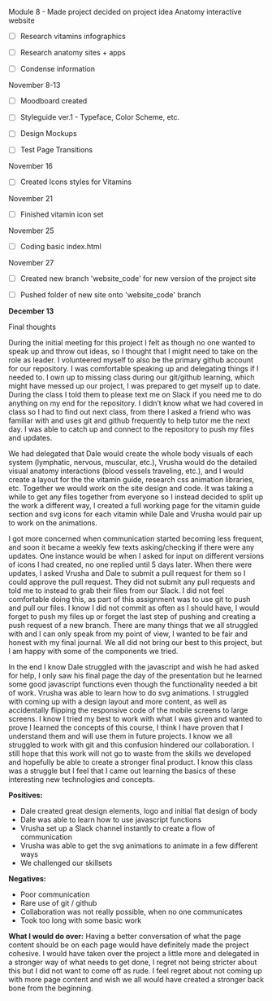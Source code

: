 Module 8 - Made project decided on project idea Anatomy interactive website

- [ ] Research vitamins infographics
- [ ] Research anatomy sites + apps
- [ ] Condense information


November 8-13

- [ ] Moodboard created
- [ ] Styleguide ver.1 - Typeface, Color Scheme, etc. 
- [ ] Design Mockups
- [ ] Test Page Transitions


November 16

- [ ] Created Icons styles for Vitamins

November 21

- [ ] Finished vitamin icon set

November 25

- [ ] Coding basic index.html

November 27

- [ ] Created new branch 'website_code' for new version of the project site
- [ ] Pushed folder of new site onto 'website_code' branch


**December 13**

Final thoughts

During the initial meeting for this project I felt as though no one wanted to speak up and throw out ideas, so I thought that I might need to take on the role as leader. I volunteered myself to also be the primary github account for our repository.  I was comfortable speaking up and delegating things if I needed to. I own up to missing class during our git/github learning, which might have messed up our project, I was prepared to get myself up to date. During the class I told them to please text me on Slack if you need me to do anything on my end for the repository. I didn’t know what we had covered in class so I had to find out next class, from there I asked a friend who was familiar with and uses git and github frequently to help tutor me the next day. I was able to catch up and connect to the repository to push my files and updates. 

We had delegated that Dale would create the whole body visuals of each system (lymphatic, nervous, muscular, etc.), Vrusha would do the detailed visual anatomy interactions (blood vessels traveling, etc.), and I would create a layout for the the vitamin guide, research css animation libraries, etc. Together we would work on the site design and code. It was taking a while to get any files together from everyone so I instead decided to split up the work a different way, I created a full working page for the vitamin guide section and svg icons for each vitamin while Dale and Vrusha would pair up to work on the animations.

I got more concerned when communication started becoming less frequent, and soon it became a weekly few texts asking/checking if there were any updates. One instance would be when I asked for input on different versions of icons I had created, no one replied until 5 days later. When there were updates, I asked Vrusha and Dale to submit a pull request for them so I could approve the pull request. They did not submit any pull requests and told me to instead to grab their files from our Slack. I did not feel comfortable doing this, as part of this assignment was to use git to push and pull our files. I know I did not commit as often as I should have, I would forget to push my files up or forget the last step of pushing and creating a push request of a new branch. There are many things that we all struggled with and I can only speak from my point of view, I wanted to be fair and honest with my final journal. We all did not bring our best to this project, but I am happy with some of the components we tried.

In the end I know Dale struggled with the javascript and wish he had asked for help, I only saw his final page the day of the presentation but he learned some good javascript functions even though the functionality needed a bit of work. Vrusha was able to learn how to do svg animations. I struggled with coming up with a design layout and more content, as well as accidentally flipping the responsive code of the mobile screens to large screens. I know I tried my best to work with what I was given and wanted to prove I learned the concepts of this course, I think I have proven that I understand them and will use them in future projects. I know we all struggled to work with git and this confusion hindered our collaboration. I still hope that this work will not go to waste from the skills we developed and hopefully be able to create a stronger final product. I know this class was a struggle but I feel that I came out learning the basics of these interesting new technologies and concepts. 

**Positives:**
- Dale created great design elements, logo and initial flat design of body
- Dale was able to learn how to use javascript functions
- Vrusha set up a Slack channel instantly to create a flow of communication
- Vrusha was able to get the svg animations to animate in a few different ways
- We challenged our skillsets

**Negatives:**
- Poor communication
- Rare use of git / github
- Collaboration was not really possible, when no one communicates
- Took too long with some basic work

**What I would do over:**
Having a better conversation of what the page content should be on each page would have definitely made the project cohesive. I would have taken over the project a little more and delegated in a stronger way of what needs to get done, I regret not being stricter about this but I did not want to come off as rude. I feel regret about not coming up with more page content and wish we all would have created a stronger back bone from the beginning.  
